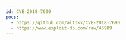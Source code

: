```yaml
---
id: CVE-2018-7690
pocs:
  - https://github.com/alt3kx/CVE-2018-7690
  - https://www.exploit-db.com/raw/45989
---
```

